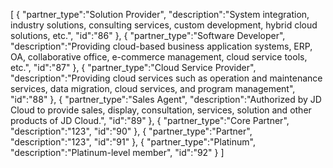 [
	{
		"partner_type":"Solution Provider",
		"description":"System integration, industry solutions, consulting services, custom development, hybrid cloud solutions, etc.",
		"id":"86"
	},
	{
		"partner_type":"Software Developer",
		"description":"Providing cloud-based business application systems, ERP, OA, collaborative office, e-commerce management, cloud service tools, etc.",
		"id":"87"
	},
	{
		"partner_type":"Cloud Service Provider",
		"description":"Providing cloud services such as operation and maintenance services, data migration, cloud services, and program management",
		"id":"88"
	},
	{
		"partner_type":"Sales Agent",
		"description":"Authorized by JD Cloud to provide sales, display, consultation, services, solution and other products of JD Cloud.",
		"id":"89"
	},
	{
		"partner_type":"Core Partner",
		"description":"123",
		"id":"90"
	},
	{
		"partner_type":"Partner",
		"description":"123",
		"id":"91"
	},
	{
		"partner_type":"Platinum",
		"description":"Platinum-level member",
		"id":"92"
	}
]